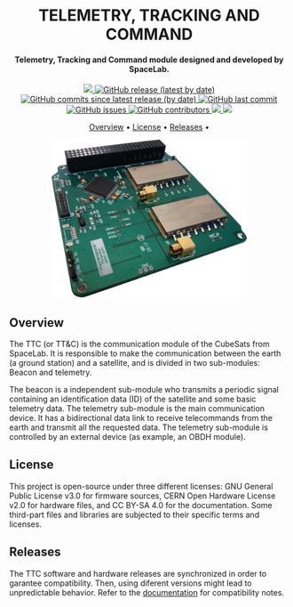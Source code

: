 <h1 align="center">
    TELEMETRY, TRACKING AND COMMAND
    <br>
</h1>

<h4 align="center">Telemetry, Tracking and Command module designed and developed by SpaceLab.</h4>

<p align="center">
	<a href="https://github.com/spacelab-ufsc/spacelab#versioning">
		<img src="https://img.shields.io/badge/status-in--orbit%20validated-blue?style=for-the-badge">
	</a>
	<a href="https://github.com/spacelab-ufsc/ttc/releases">
		<img alt="GitHub release (latest by date)" src="https://img.shields.io/github/v/release/spacelab-ufsc/ttc?style=for-the-badge">
	</a>
	<a href="https://github.com/spacelab-ufsc/ttc/releases">
		<img alt="GitHub commits since latest release (by date)" src="https://img.shields.io/github/commits-since/spacelab-ufsc/ttc/latest?style=for-the-badge">
	</a>
	<a href="https://github.com/spacelab-ufsc/ttc/commits/master">
		<img alt="GitHub last commit" src="https://img.shields.io/github/last-commit/spacelab-ufsc/ttc?style=for-the-badge">
	</a>
	<a href="https://github.com/spacelab-ufsc/ttc/issues">
		<img alt="GitHub issues" src="https://img.shields.io/github/issues/spacelab-ufsc/ttc?style=for-the-badge">
	</a>
	<a href="https://github.com/spacelab-ufsc/ttc/graphs/contributors">
		<img alt="GitHub contributors" src="https://img.shields.io/github/contributors/spacelab-ufsc/ttc?color=yellow&style=for-the-badge">
	</a>
	<a href="#license">
		<img src="https://img.shields.io/badge/open--source-project-lightgray?style=for-the-badge">
	</a>
	<a href="https://github.com/floripasat/ttc">
		<img src="https://img.shields.io/badge/flight-heritage-lightgray?style=for-the-badge">
	</a>
</p>

<p align="center">
    <a href="#overview">Overview</a> •
    <a href="#license">License</a> •
    <a href="#releases">Releases</a> •
</p>

<p align="center">
    <img width="70%" src="https://github.com/spacelab-ufsc/ttc/blob/master/doc/figures/ttc_board.png">
</p>

## Overview

The TTC (or TT&C) is the communication module of the CubeSats from SpaceLab. It is responsible to make the communication between the earth (a ground station) and a satellite, and is divided in two sub-modules: Beacon and telemetry.

The beacon is a independent sub-module who transmits a periodic signal containing an identification data (ID) of the satellite and some basic telemetry data. The telemetry sub-module is the main communication device. It has a bidirectional data link to receive telecommands from the earth and transmit all the requested data. The telemetry sub-module is controlled by an external device (as example, an OBDH module).

## License

This project is open-source under three different licenses: GNU General Public License v3.0 for firmware sources, CERN Open Hardware License v2.0 for hardware files, and CC BY-SA 4.0 for the documentation. Some third-part files and libraries are subjected to their specific terms and licenses.

## Releases

The TTC software and hardware releases are synchronized in order to garantee compatibility. Then, using diferent versions might lead to unpredictable behavior. Refer to the [documentation](https://github.com/spacelab-ufsc/ttc/tree/master/doc) for compatibility notes.

